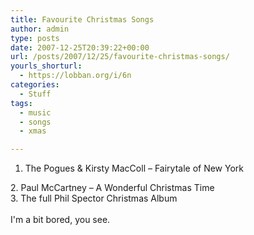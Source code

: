 ```yaml
---
title: Favourite Christmas Songs
author: admin
type: posts
date: 2007-12-25T20:39:22+00:00
url: /posts/2007/12/25/favourite-christmas-songs/
yourls_shorturl:
  - https://lobban.org/i/6n
categories:
  - Stuff
tags:
  - music
  - songs
  - xmas

---
```

1. The Pogues & Kirsty MacColl &#8211; Fairytale of New York 

<div>
  2. Paul McCartney &#8211; A Wonderful Christmas Time
</div>

<div>
  3. The full Phil Spector Christmas Album
</div>

<div>
  <br class="webkit-block-placeholder" />
</div>

<div>
  I'm a bit bored, you see.
</div></p>